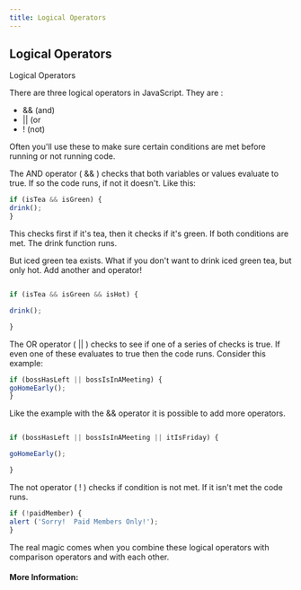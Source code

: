 ```yaml
---
title: Logical Operators
---
```

## Logical Operators
Logical Operators

There are three logical operators in JavaScript.  They are :

* &&  (and)
* ||   (or
* !   (not)


Often you'll use these to make sure certain conditions are met before running or not running code.

The AND operator ( && ) checks that both variables or values evaluate to true.  If so the code runs, if not it doesn't.  Like this:

```javascript
if (isTea && isGreen) {
drink();
}
```

This checks first if it's tea, then it checks if it's green.  If both conditions are met.  The drink function runs.

But iced green tea exists.  What if you don't want to drink iced green tea, but only hot.  Add another and operator!

 

```javascript

if (isTea && isGreen && isHot) {

drink();

}

```

The OR operator ( || ) checks to see if one of a series of checks is true.  If even one of these evaluates to true then the code runs.  Consider this example:
```javascript
if (bossHasLeft || bossIsInAMeeting) {
goHomeEarly();
}
```

Like the example with the && operator it is possible to add more operators.

 

```javascript

if (bossHasLeft || bossIsInAMeeting || itIsFriday) {

goHomeEarly();

}

```

The not operator ( ! ) checks if condition is not met.  If it isn't met the code runs.

```javascript
if (!paidMember) {
alert ('Sorry!  Paid Members Only!');
}
```
The real magic comes when you combine these logical operators with comparison operators and with each other. 


<!-- The article goes here, in GitHub-flavored Markdown. Feel free to add YouTube videos, images, and CodePen/JSBin embeds  -->

#### More Information:
<!-- Please add any articles you think might be helpful to read before writing the article -->


